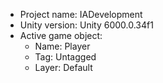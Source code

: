 <!-- UNITY CODE ASSIST INSTRUCTIONS START -->
- Project name: IADevelopment
- Unity version: Unity 6000.0.34f1
- Active game object:
  - Name: Player
  - Tag: Untagged
  - Layer: Default
<!-- UNITY CODE ASSIST INSTRUCTIONS END -->